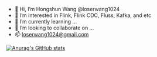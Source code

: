 - 👋 Hi, I’m Hongshun Wang @loserwang1024
- 👀 I’m interested in Flink, Flink CDC, Fluss, Kafka, and etc
- 🌱 I’m currently learning ...
- 💞️ I’m looking to collaborate on ...
- 📫 loserwang1024@gmail.com

<!---
loserwang1024/loserwang1024 is a ✨ special ✨ repository because its `README.md` (this file) appears on your GitHub profile.
You can click the Preview link to take a look at your changes.
--->
[![Anurag's GitHub stats](https://github-readme-stats.vercel.app/api?username=loserwang1024)](https://github.com/anuraghazra/github-readme-stats)
